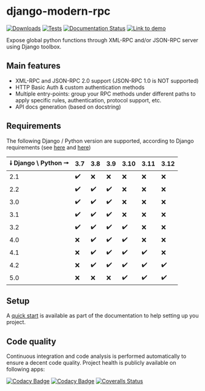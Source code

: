 # django-modern-rpc

[![Downloads](https://static.pepy.tech/personalized-badge/django-modern-rpc?period=total&units=international_system&left_color=grey&right_color=orange&left_text=Downloads)](https://pepy.tech/project/django-modern-rpc)
[![Tests](https://github.com/alorence/django-modern-rpc/actions/workflows/default.yml/badge.svg)](https://github.com/alorence/django-modern-rpc/actions/workflows/default.yml)
[![Documentation Status](https://readthedocs.org/projects/django-modern-rpc/badge/?version=latest)](https://django-modern-rpc.readthedocs.io/en/latest/?badge=main)
[![Link to demo](https://img.shields.io/badge/demo-online-informational.svg)](https://modernrpc.onrender.com)

Expose global python functions through XML-RPC and/or JSON-RPC server using Django toolbox.

## Main features

- XML-RPC and JSON-RPC 2.0 support (JSON-RPC 1.0 is NOT supported)
- HTTP Basic Auth & custom authentication methods
- Multiple entry-points: group your RPC methods under different paths to apply
specific rules, authentication, protocol support, etc.
- API docs generation (based on docstring)

## Requirements

The following Django / Python version are supported, according to Django requirements (see
[here](https://docs.djangoproject.com/fr/2.2/faq/install/#faq-python-version-support) and
[here](https://docs.djangoproject.com/fr/4.2/faq/install/#faq-python-version-support))

| 🠗 Django \ Python 🠖 | 3.7 | 3.8 | 3.9 | 3.10 | 3.11| 3.12 |
|---------------------|-----|-----|-----|-------|-----|------|
| 2.1                 |  ✔️️  | ❌  | ❌  |  ❌  |  ❌  |  ❌ |
| 2.2                 |  ✔️️  | ✔️️  | ✔️️  |  ❌  |  ❌  |  ❌ |
| 3.0                 |  ✔️️  | ✔️️  | ✔️️  |  ❌  |  ❌  |  ❌ |
| 3.1                 |  ✔️️  | ✔️️  | ✔️️  |  ❌  |  ❌  |  ❌ |
| 3.2                 |  ✔️️  | ✔️️  | ✔️️  |  ✔️️  |  ❌  |  ❌ |
| 4.0                 |  ❌  | ✔️️  | ✔️️  |  ✔️️  |  ❌  |  ❌ |
| 4.1                 |  ❌  | ✔️️  | ✔️️  |  ✔️️  |  ✔️️  |  ❌ |
| 4.2                 |  ❌  | ✔️️  | ✔️️  |  ✔️️  |  ✔️️  |  ✔️️ |
| 5.0                 |  ❌  | ❌ | ❌ |  ✔️️  |  ✔️️  |  ✔️️ |

## Setup

A [quick start](https://django-modern-rpc.readthedocs.io/en/latest/basics/quickstart.html) is available as part
of the documentation to help setting up you project.

## Code quality

Continuous integration and code analysis is performed automatically to ensure a decent code quality. Project health
is publicly available on following apps:

[![Codacy Badge](https://app.codacy.com/project/badge/Grade/37607e2ecaf549b890fc6defca88c7f8)](https://app.codacy.com/gh/alorence/django-modern-rpc/dashboard?utm_source=gh&utm_medium=referral&utm_content=&utm_campaign=Badge_grade)
[![Codacy Badge](https://app.codacy.com/project/badge/Coverage/37607e2ecaf549b890fc6defca88c7f8)](https://app.codacy.com/gh/alorence/django-modern-rpc/dashboard?utm_source=gh&utm_medium=referral&utm_content=&utm_campaign=Badge_coverage)
[![Coveralls Status](https://coveralls.io/repos/github/alorence/django-modern-rpc/badge.svg)](https://coveralls.io/github/alorence/django-modern-rpc)
